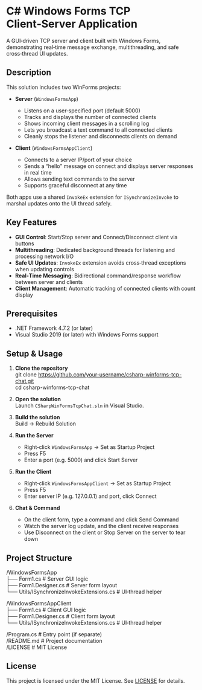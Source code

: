 # C# Windows Forms TCP Client‑Server Application

A GUI‑driven TCP server and client built with Windows Forms, demonstrating real‑time message exchange, multithreading, and safe cross‑thread UI updates.

## Description

This solution includes two WinForms projects:

- **Server** (`WindowsFormsApp`)  
  - Listens on a user‑specified port (default 5000)  
  - Tracks and displays the number of connected clients  
  - Shows incoming client messages in a scrolling log  
  - Lets you broadcast a text command to all connected clients  
  - Cleanly stops the listener and disconnects clients on demand  

- **Client** (`WindowsFormsAppClient`)  
  - Connects to a server IP/port of your choice  
  - Sends a “hello” message on connect and displays server responses in real time  
  - Allows sending text commands to the server  
  - Supports graceful disconnect at any time  

Both apps use a shared `InvokeEx` extension for `ISynchronizeInvoke` to marshal updates onto the UI thread safely.

## Key Features

- **GUI Control**: Start/Stop server and Connect/Disconnect client via buttons  
- **Multithreading**: Dedicated background threads for listening and processing network I/O  
- **Safe UI Updates**: `InvokeEx` extension avoids cross‑thread exceptions when updating controls  
- **Real‑Time Messaging**: Bidirectional command/response workflow between server and clients  
- **Client Management**: Automatic tracking of connected clients with count display  

## Prerequisites

- .NET Framework 4.7.2 (or later)  
- Visual Studio 2019 (or later) with Windows Forms support  

## Setup & Usage

1. **Clone the repository**  
   git clone https://github.com/your-username/csharp-winforms-tcp-chat.git  
   cd csharp-winforms-tcp-chat

2. **Open the solution**  
   Launch `CSharpWinFormsTcpChat.sln` in Visual Studio.

3. **Build the solution**  
   Build → Rebuild Solution

4. **Run the Server**  
   - Right‑click `WindowsFormsApp` → Set as Startup Project  
   - Press F5  
   - Enter a port (e.g. 5000) and click Start Server

5. **Run the Client**  
   - Right‑click `WindowsFormsAppClient` → Set as Startup Project  
   - Press F5  
   - Enter server IP (e.g. 127.0.0.1) and port, click Connect

6. **Chat & Command**  
   - On the client form, type a command and click Send Command  
   - Watch the server log update, and the client receive responses  
   - Use Disconnect on the client or Stop Server on the server to tear down  

## Project Structure

/WindowsFormsApp  
├── Form1.cs                      # Server GUI logic  
├── Form1.Designer.cs             # Server form layout  
└── Utils/ISynchronizeInvokeExtensions.cs  # UI‑thread helper  

/WindowsFormsAppClient  
├── Form1.cs                      # Client GUI logic  
├── Form1.Designer.cs             # Client form layout  
└── Utils/ISynchronizeInvokeExtensions.cs  # UI‑thread helper  

/Program.cs                        # Entry point (if separate)  
/README.md                         # Project documentation  
/LICENSE                           # MIT License  

## License

This project is licensed under the MIT License. See [LICENSE](LICENSE) for details.
